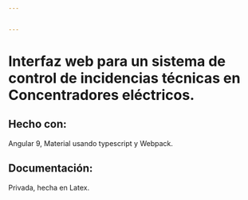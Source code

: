 ```yaml
---


---
```


<h1 id="interfaz-web-para-un-sistema-de-control-de-incidencias-técnicas-en-concentradores-eléctricos.">Interfaz web para un sistema de control de incidencias técnicas en Concentradores eléctricos.</h1>
<h2 id="hecho-con">Hecho con:</h2>
<p>Angular 9, Material usando typescript y  Webpack.</p>
<h2 id="documentación">Documentación:</h2>
<p>Privada, hecha en Latex.</p>

